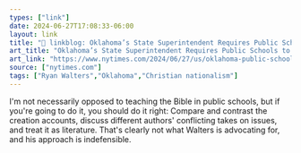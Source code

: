 ```yaml
---
types: ["link"]
date: 2024-06-27T17:08:33-06:00
layout: link
title: "🔗 linkblog: Oklahoma’s State Superintendent Requires Public Schools to Teach the Bible'"
art_title: "Oklahoma’s State Superintendent Requires Public Schools to Teach the Bible"
art_link: "https://www.nytimes.com/2024/06/27/us/oklahoma-public-schools-bible.html"
source: ["nytimes.com"]
tags: ["Ryan Walters","Oklahoma","Christian nationalism"]
---
```

I'm not necessarily opposed to teaching the Bible in public schools, but if you're going to do it, you should do it right: Compare and contrast the creation accounts, discuss different authors' conflicting takes on issues, and treat it as literature. That's clearly not what Walters is advocating for, and his approach is indefensible.
